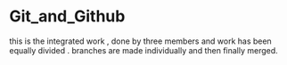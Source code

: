 # Git_and_Github
this is the integrated work , done by three members and work has been equally divided .
branches are made individually and then finally merged.
